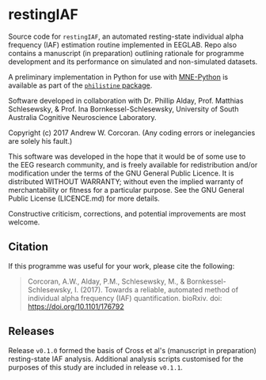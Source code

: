 # restingIAF
Source code for `restingIAF`, an automated resting-state individual alpha frequency (IAF) estimation routine implemented in EEGLAB. 
Repo also contains a manuscript (in preparation) outlining rationale for programme development and its performance on simulated and non-simulated datasets.

A preliminary implementation in Python for use with [MNE-Python](https://martinos.org/mne/) is available as part of the [`philistine` package](https://gitlab.com/palday/philistine).

Software developed in collaboration with Dr. Phillip Alday, Prof. Matthias Schlesewsky, & Prof. Ina Bornkessel-Schlesewsky, University of South Australia Cognitive Neuroscience Laboratory.

Copyright (c) 2017 Andrew W. Corcoran.
(Any coding errors or inelegancies are solely his fault.)

This software was developed in the hope that it would be of some use to the EEG research community, and is freely available for redistribution and/or modification under the terms of the GNU General Public Licence. 
It is distributed WITHOUT WARRANTY; without even the implied warranty of merchantability or fitness for a particular purpose. 
See the GNU General Public License (LICENCE.md) for more details.

Constructive criticism, corrections, and potential improvements are most welcome.

## Citation
If this programme was useful for your work, please cite the following: 

> Corcoran, A.W., Alday, P.M., Schlesewsky, M., & Bornkessel-Schlesewsky, I. (2017). Towards a reliable, automated method of individual alpha frequency (IAF) quantification. bioRxiv. doi: https://doi.org/10.1101/176792

## Releases
Release `v0.1.0` formed the basis of Cross et al's (manuscript in preparation) resting-state IAF analysis. 
Additional analysis scripts customised for the purposes of this study are included in release `v0.1.1`.
